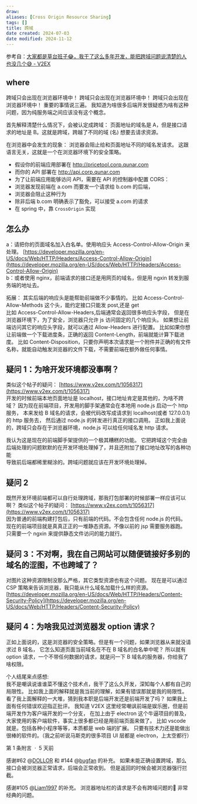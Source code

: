 ```yaml
---
draw:
aliases: [Cross Origin Resource Sharing]
tags: []
title: 跨域
date created: 2024-07-03
date modified: 2024-11-12
---
```


参考自：[大家都是草台班子😂，我干了这么多年开发，能把跨域问题说清楚的人也没几个😅 - V2EX](https://www.v2ex.com/t/1056504?p=1#reply269)

## where

跨域只会出现在浏览器环境中！
跨域只会出现在浏览器环境中！
跨域只会出现在浏览器环境中！
重要的事情说三遍。
我知道为啥很多后端开发很疑惑为啥有这种问题，因为纯服务端之间应该没有这个概念。

首先解释清楚什么情况下，会被认定成跨域：
页面地址的域名是 A，但是接口请求的地址是 B。这就是跨域，跨越了不同的域 (名) 想要去请求资源。

在浏览器中会发生的现象：
浏览器会阻止给和页面地址不同的域名发请求。
这跟语言无关，这就是一个在浏览器环境下的安全策略。

 - 假设你的前端应用部署在 http://pricetool.corp.qunar.com
- 而你的 API 部署在 http://api.corp.qunar.com
- 为了让前端应用能够访问 API，需要在 API 的控制器中配置 CORS：
- 浏览器发现前端在 a.com 而要发一个请求给 b.com 的后端，
- 浏览器会阻止这种行为  
- 除非后端 b.com 明确表示了豁免，可以接受 a.com 的请求
- 在 spring 中，靠 `CrossOrigin` 实现

## 怎么办

a：请把你的页面域名加入白名单。使用响应头 Access-Control-Allow-Origin 来处理。
[https://developer.mozilla.org/en-US/docs/Web/HTTP/Headers/Access-Control-Allow-Origin](https://developer.mozilla.org/en-US/docs/Web/HTTP/Headers/Access-Control-Allow-Origin)  
b：或者使用 nginx，前端请求的接口还是用网页的域名，但是用 ngxin 转发到服务端的地址去。

  

拓展：
其实后端的响应头是能帮助前端做不少事情的。
比如 Access-Control-Allow-Methods 这个头，能约定接口只能发 post,还是 get  
比如 Access-Control-Allow-Headers,后端通常会返回很多响应头字段，
但是在浏览器环境下，为了安全，浏览器只允许 js 访问固定的几个响应头。
如果想让前端访问其它的响应头字段，就可以通过 Allow-Headers 进行配置。
比如如果你想让前端做一个下载进度条，正确的返回 Content-Length，前端就能计算下载进度。
比如 Content-Disposition，只要你声明本次请求是一个附件并正确的有文件名称，就能自动触发浏览器的文件下载，不需要前端在额外做任何事情。

  

## 疑问 1：为啥开发环境都没事啊？

类似这个帖子的疑问： [https://www.v2ex.com/t/1056317](https://www.v2ex.com/t/1056317)  
开发的时候前端本地页面地址是 localhost，接口地址肯定是其他的，为啥不跨域？
因为现在前端项目，开发用的脚手架通常会在本地用 node.js 启动一个 http 服务，
本来发给 B 域名的请求，会被代码改写成请求到 localhost(或者 127.0.0.1) 的 http 服务去，
然后通过 node.js 的转发进行真正的接口调用。
正如我上面说的，跨域只会存在于浏览器环境，node.js 可以给任何域名发 http 请求。

  

我认为这是现在的前端脚手架提供的一个极其糟糕的功能。
它把跨域这个完全由后端处理的问题默默的在开发环境处理掉了，并且还附加了接口地址改写的各种功能  
导致前后端都稀里糊涂的。跨域问题就应该在开发环境处理掉。

  

## 疑问 2  

既然开发环境前端都可以自行处理跨域，那我打包部署的时候部署一样应该可以啊？
类似这个帖子的疑问： [https://www.v2ex.com/t/1056317](https://www.v2ex.com/t/1056317)  
因为普通的前端构建打包后，只有前端的代码。不会包含任何 node.js 的代码。
现在的前端项目就是真真正正的一堆静态资源。不像以前的 jsp 需要服务器跑。
只需要一个 ngxin 来提供静态文件访问的能力就行。

  

## 疑问 3：不对啊，我在自己网站可以随便链接好多别的域名的涩图，不也跨域了？

对图片这种资源限制没那么严格，其它类型资源也有这个问题。
现在是可以通过 CSP 策略来告诉浏览器，我只能从什么域名加载什么样的资源。
[https://developer.mozilla.org/en-US/docs/Web/HTTP/Headers/Content-Security-Policy](https://developer.mozilla.org/en-US/docs/Web/HTTP/Headers/Content-Security-Policy)  

  

## 疑问 4：为啥我见过浏览器发 option 请求？

正如上面说的，这是浏览器的安全策略。但是有一个问题，如果浏览器从来就没请求过 B 域名，
它怎么知道页面当前域名在不在 B 域名的白名单中呢？
所以就有 option 请求，一个不带任何数据的请求，就是问一下 B 域名的服务器，你给我了啥权限。

  
  

个人结尾来点感想:  
我不是嘲讽说谁谁菜不懂这个技术点，我干了这么久开发，深知每个人都有自己的局限性。
比如我上面的解释就是我当前的理解，如果有错误那就是我的局限性。
看了我上面解释的一大堆，猜到我本职是后端开发还是前端开发了吗？
如果我上面有任何错误欢迎指正批评。
我知道 V2EX 这里经常嘲讽前端是娱乐圈，但是前端开发作为客户端开发的一个分支，
在加上由于 electron 这个牛逼项目的普及，大家使用的客户端软件，事实上很多都已经是用前端页面来做了。
比如 vscode 就是。包括各种小程序等等，本质都是 web 端的扩展。
只要有技术力还是能做出很棒的软件的。（我之前听说马斯克的很多项目 UI 层都是 electron，上太空都行）

第 1 条附言  ·  5 天前

感谢#62 @[DOLLOR](https://www.v2ex.com/member/DOLLOR) 和 #144 @[bugfan](https://www.v2ex.com/member/bugfan) 的补充。
如果未能正确设置跨域，那么接口会被浏览器正常请求，后端会正常收到。
但是返回的时候会被浏览器强行拦截。

  

感谢#105 @[Liam1997](https://www.v2ex.com/member/Liam1997) 的补充。
浏览器地址栏的请求是不会有跨域问题的🤣 非常经典的问题。
